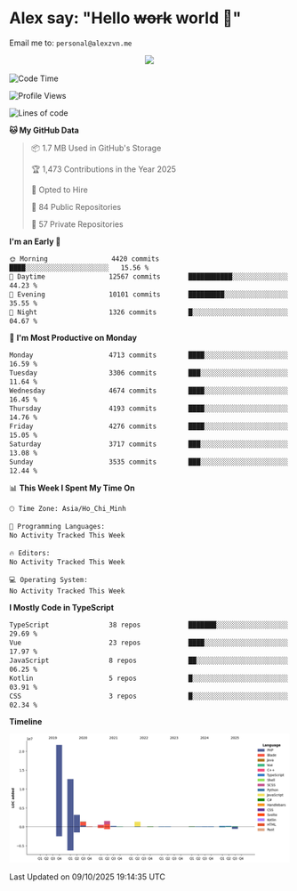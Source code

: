 # Alex say: "Hello ~~work~~ world 🐾"
Email me to: `personal@alexzvn.me`


<p align=center>
  <a href="https://skillicons.dev">
    <img src="https://skillicons.dev/icons?i=ts,js,php,nodejs,bun,vue,nuxt,react,svelte,tauri,laravel,rust,mongodb,docker,electron,redis,rabbitmq,tailwind,git,cloudflare,elysia,mysql,nginx,rollupjs,sentry,ubuntu,yarn,html,css,vite" />
  </a>
</p>

<!--START_SECTION:waka-->
![Code Time](http://img.shields.io/badge/Code%20Time-1%2C066%20hrs%2055%20mins-blue)

![Profile Views](http://img.shields.io/badge/Profile%20Views-1-blue)

![Lines of code](https://img.shields.io/badge/From%20Hello%20World%20I%27ve%20Written-43.6%20million%20lines%20of%20code-blue)

**🐱 My GitHub Data** 

> 📦 1.7 MB Used in GitHub's Storage 
 > 
> 🏆 1,473 Contributions in the Year 2025
 > 
> 💼 Opted to Hire
 > 
> 📜 84 Public Repositories 
 > 
> 🔑 57 Private Repositories 
 > 
**I'm an Early 🐤** 

```text
🌞 Morning                4420 commits        ████░░░░░░░░░░░░░░░░░░░░░   15.56 % 
🌆 Daytime                12567 commits       ███████████░░░░░░░░░░░░░░   44.23 % 
🌃 Evening                10101 commits       █████████░░░░░░░░░░░░░░░░   35.55 % 
🌙 Night                  1326 commits        █░░░░░░░░░░░░░░░░░░░░░░░░   04.67 % 
```
📅 **I'm Most Productive on Monday** 

```text
Monday                   4713 commits        ████░░░░░░░░░░░░░░░░░░░░░   16.59 % 
Tuesday                  3306 commits        ███░░░░░░░░░░░░░░░░░░░░░░   11.64 % 
Wednesday                4674 commits        ████░░░░░░░░░░░░░░░░░░░░░   16.45 % 
Thursday                 4193 commits        ████░░░░░░░░░░░░░░░░░░░░░   14.76 % 
Friday                   4276 commits        ████░░░░░░░░░░░░░░░░░░░░░   15.05 % 
Saturday                 3717 commits        ███░░░░░░░░░░░░░░░░░░░░░░   13.08 % 
Sunday                   3535 commits        ███░░░░░░░░░░░░░░░░░░░░░░   12.44 % 
```


📊 **This Week I Spent My Time On** 

```text
🕑︎ Time Zone: Asia/Ho_Chi_Minh

💬 Programming Languages: 
No Activity Tracked This Week

🔥 Editors: 
No Activity Tracked This Week

💻 Operating System: 
No Activity Tracked This Week
```

**I Mostly Code in TypeScript** 

```text
TypeScript               38 repos            ███████░░░░░░░░░░░░░░░░░░   29.69 % 
Vue                      23 repos            ████░░░░░░░░░░░░░░░░░░░░░   17.97 % 
JavaScript               8 repos             ██░░░░░░░░░░░░░░░░░░░░░░░   06.25 % 
Kotlin                   5 repos             █░░░░░░░░░░░░░░░░░░░░░░░░   03.91 % 
CSS                      3 repos             █░░░░░░░░░░░░░░░░░░░░░░░░   02.34 % 
```



**Timeline**

![Lines of Code chart](https://raw.githubusercontent.com/alexzvn/alexzvn/main/assets/bar_graph.png)


 Last Updated on 09/10/2025 19:14:35 UTC
<!--END_SECTION:waka-->
